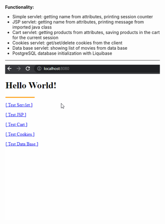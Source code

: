 **Functionality:**

-   Simple servlet: getting name from attributes, printing session counter
-   JSP servlet: getting name from attributes, printing message from imported java class
-   Cart servlet: getting products from attributes, saving products in the cart for the current session
-   Cookies servlet: get/set/delete cookies from the client
-   Data base servlet: showing list of movies from data base
-   PostgreSQL database initialization with Liquibase

---

<kbd>[![Header](https://github.com/IaroslavOmelianenko/JavaEETest/blob/main/Demonstration.gif)](https://github.com/IaroslavOmelianenko/JavaEETest/blob/main/Demonstration.gif)</kbd>
